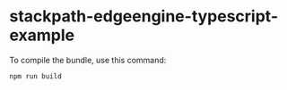 # stackpath-edgeengine-typescript-example

To compile the bundle, use this command:

``` npm run build ```
